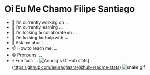 <h1>Oi Eu Me Chamo Filipe Santiago</h1>

- 🔭 I’m currently working on ...
- 🌱 I’m currently learning ...
- 👯 I’m looking to collaborate on ...
- 🤔 I’m looking for help with ...
- 💬 Ask me about ...
- 📫 How to reach me: ...
- 😄 Pronouns: ...
- ⚡ Fun fact: ...
  ![Anurag's GitHub stats](https://github-readme-stats.vercel.app/apiSantiaGhou=anuraghazra)](https://github.com/anuraghazra/github-readme-stats)
![snake gif](https://github.com/SantiaGhou/SantiaGhou/blob/output/github-contribution-grid-snake.gif)
